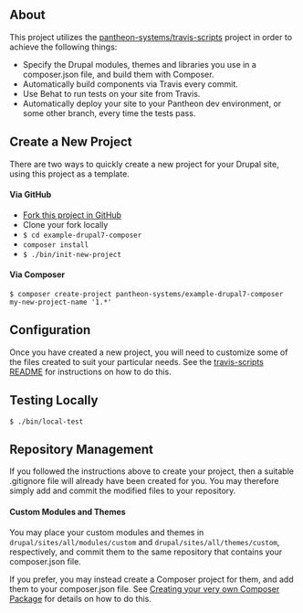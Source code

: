 ## About

This project utilizes the [pantheon-systems/travis-scripts](https://github.com/pantheon-systems/travis-scripts) project in order to achieve the following things:

* Specify the Drupal modules, themes and libraries you use in a composer.json file, and build them with Composer.
* Automatically build components via Travis every commit.
* Use Behat to run tests on your site from Travis.
* Automatically deploy your site to your Pantheon dev environment, or some other branch, every time the tests pass.

## Create a New Project

There are two ways to quickly create a new project for your Drupal site, using this project as a template.

#### Via GitHub

* [Fork this project in GitHub](https://github.com/pantheon-systems/example-drupal7-composer#fork-destination-box)
* Clone your fork locally
* `$ cd example-drupal7-composer`
* `composer install`
* `$ ./bin/init-new-project`

#### Via Composer
```
$ composer create-project pantheon-systems/example-drupal7-composer my-new-project-name '1.*'
```

## Configuration

Once you have created a new project, you will need to customize some of the files created to suit your particular needs.  See the [travis-scripts README](https://github.com/pantheon-systems/travis-scripts) for instructions on how to do this.

## Testing Locally
```
$ ./bin/local-test
```

## Repository Management

If you followed the instructions  above to create your project, then a suitable .gitignore file will already have been created for you.  You may therefore simply add and commit the modified files to your repository.

#### Custom Modules and Themes

You may place your custom modules and themes in `drupal/sites/all/modules/custom` and `drupal/sites/all/themes/custom`, respectively, and commit them to the same repository that contains your composer.json file.

If you prefer, you may instead create a Composer project for them, and add them to your composer.json file.  See [Creating your very own Composer Package](https://knpuniversity.com/screencast/question-answer-day/create-composer-package) for details on how to do this.

